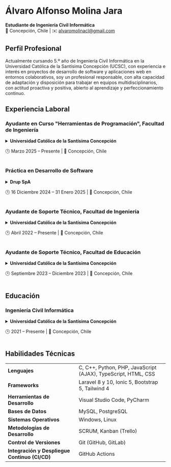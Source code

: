 # Álvaro Alfonso Molina Jara
**Estudiante de Ingeniería Civil Informática**  
📍 Concepción, Chile | ✉️ [alvaromolinacl@gmail.com](mailto:alvaromolinacl@gmail.com)

## Perfil Profesional
Actualmente cursando 5.º año de Ingeniería Civil Informática en la Universidad Católica de la Santísima Concepción (UCSC), con experiencia e interés en proyectos de desarrollo de software y aplicaciones web en entornos colaborativos, soy un profesional responsable, con alta capacidad de adaptación y disposición para trabajar en equipos multidisciplinarios, con actitud proactiva y positiva, abierto al aprendizaje y perfeccionamiento continuo.

## Experiencia Laboral
### Ayudante en Curso "Herramientas de Programación", Facultad de Ingeniería
<details>

  <summary>
    <b>Universidad Católica de la Santísima Concepción</b>
    <p>🕒 Marzo 2025 – Presente | 📍 Concepción, Chile</p>
  </summary>

* Me desempeño como ayudante de cátedra en el curso "[Herramientas de Programación](https://github.com/AlvaroMolinaCL/HerramientasProgramacion-UCSC)" para las carreras de Ingeniería Civil, Ingeniería Civil Eléctrica e Ingeniería Civil Industrial (fundamentalmente estudiantes de primer año).

* Mi trabajo es reforzar y poner en práctica los contenidos que ven los estudiantes en la cátedra con su profesor responsable. El curso, en una primera parte, introduce a los estudiantes a la pseudoprogramación mediante el uso de Diagramas de Flujo a través de [PSeInt](https://pseint.sourceforge.net/). Y luego, en una segunda parte, trabajan en lenguaje Python (con [Google Colab](https://colab.google/) y el IDE PyCharm) donde abordan condicionales, anidación de instrucciones, ciclos iterativos, listas, arreglos N-dimensionales, funciones, gráficos con [Matplotlib](https://matplotlib.org/), e interfaz gráfica.

</details>

### Práctica en Desarrollo de Software
<details>

  <summary>
    <b>Drup SpA</b>
    <p>🕒 16 Diciembre 2024 – 31 Enero 2025 | 📍 Concepción, Chile</p>
  </summary>

* Trabajé junto a otros practicantes en la mantención e implementación de nuevas funcionalidades para el proyecto AppDAS, un software pensando para reducir la carga de trabajo del personal de salud que compone la Red Asistencial, en beneficio de los pacientes.

* Me encargué de implementar un modulo de carga masiva a través de Excel, el cual procesa las planillas generadas por la plataforma SINETSUR y permite en una sola operación cargar información de varios pacientes junto con sus citas médicas, además de enviar notificaciones vía SMS y correo electrónico en casos de ingreso y actualización.

* También colaboré en la revisión del código acorde a las buenas prácticas de programación y en la actualización de la documentación, con el fin de posibilitar que otros desarrolladores continúen con el proyecto.

</details>

### Ayudante de Soporte Técnico, Facultad de Ingeniería
<details>

  <summary>
    <b>Universidad Católica de la Santísima Concepción</b>
    <p>🕒 Abril 2022 – Presente | 📍 Concepción, Chile</p>
  </summary>

* Colaboro en el mantenimiento de los 24 a 32 equipos computacionales que funcionan en cada uno de los 7 laboratorios de la facultad, mediante la instalación de actualizaciones del sistema operativo Windows, y de programas que se utilizan en este contexto académico (Visual Studio, AutoCAD, ProModel, Unity, entre otros). Cuando es necesario, también realizo otras tareas técnicas, como por ejemplo: cambio de unidades de almacenamiento (SSD) y RAM, cables HDMI, RJ45 (Ethernet), entre otros.

* Atiendo requerimientos de soporte informático de diversa índole por parte de estudiantes, académicos y personal administrativo.

</details>

### Ayudante de Soporte Técnico, Facultad de Educación
<details>

  <summary>
    <b>Universidad Católica de la Santísima Concepción</b>
    <p>🕒 Septiembre 2023 – Diciembre 2023 | 📍 Concepción, Chile</p>
  </summary>

* Colaboré en el control de inventario de los activos informáticos de la facultad, junto con la instalación y actualización del agente de inventario [InvGate Asset Management](https://invgate.com/asset-management).

* Fui uno de los responsables en el proceso de habilitación de la sala de doctorado de la facultad, mediante la instalación de 8 estaciones de trabajo compuestas por monitor, CPU y periféricos, además de una impresora de red. El proceso incluyó la elección de CPUs con el hardware adecuado (almacenamiento SSD, RAM, entre otros), instalación y configuración del sistema operativo Windows, configuración de drivers, configuración de IP y DNS para conexión a red LAN de la universidad vía Ethernet, e instalación del servicio de impresión de HP junto con la vinculación de cada uno de los equipos a la impresora.

* Realicé mantenimiento a equipos de los 2 laboratorios de computación del Edificio San Juan Bosco y 3 laboratorios del Edificio Tomás Moro que componen la facultad, mediante la instalación de actualizaciones del sistema operativo Windows y de programas, y cambio de unidades de almacenamiento y RAM, o de periféricos, cuando ello era necesario. También atendí y resolví requerimientos de soporte informático de diversa índole por parte de estudiantes, académicos y personal administrativo de la facultad.

</details>

## Educación
### Ingeniería Civil Informática
<details>

  <summary>
    <b>Universidad Católica de la Santísima Concepción</b>
    <p>🕒 2021 – Presente | 📍 Concepción, Chile</p>
  </summary>

.

</details>

## Habilidades Técnicas
<table>
  <tr>
    <td><b>Lenguajes</b></td>
    <td>C, C++, Python, PHP, JavaScript (AJAX), TypeScript, HTML, CSS</td>
  </tr>
  <tr>
    <td><b>Frameworks</b></td>
    <td>Laravel 8 y 10, Ionic 5, Bootstrap 5, Tailwind 4</td>
  </tr>
  <tr>
    <td><b>Herramientas de Desarrollo</b></td>
    <td>Visual Studio Code, PyCharm</td>
  </tr>
  <tr>
    <td><b>Bases de Datos</b></td>
    <td>MySQL, PostgreSQL</td>
  </tr>
  <tr>
    <td><b>Sistemas Operativos</b></td>
    <td>Windows, Linux</td>
  </tr>
  <tr>
    <td><b>Metodologías de Desarrollo</b></td>
    <td>SCRUM, Kanban (Trello)</td>
  </tr>
  <tr>
    <td><b>Control de Versiones</b></td>
    <td>Git (GitHub, GitLab)</td>
  </tr>
  <tr>
    <td><b>Integración y Despliegue Continuo (CI/CD)</b></td>
    <td>GitHub Actions</td>
  </tr>
</table>